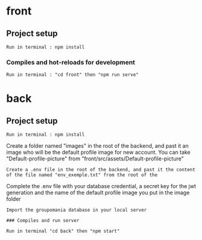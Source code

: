 # front

## Project setup

```
Run in terminal : npm install
```

### Compiles and hot-reloads for development

```
Run in terminal : "cd front" then "npm run serve"
```

# back

## Project setup

```
Run in terminal : npm install
```

Create a folder named "images" in the root of the backend, and past it an image who will be the default profile image for new account. You can take "Default-profile-picture" from "front/src/assets/Default-profile-picture"

```
Create a .env file in the root of the backend, and past it the content of the file named "env_exemple.txt" from the root of the
```

Complete the .env file with your database credential, a secret key for the jwt generation and the name of the default profile image you put in the image folder

```
Import the groupomania database in your local server

### Compiles and run server

Run in terminal "cd back" then "npm start"
```
